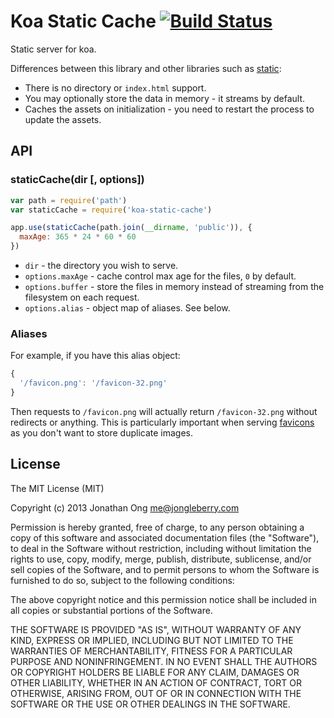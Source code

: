# Koa Static Cache [![Build Status](https://travis-ci.org/jonathanong/koa-static-cache.png)](https://travis-ci.org/jonathanong/koa-static-cache)

Static server for koa.

Differences between this library and other libraries such as [static](https://github.com/koajs/static):

- There is no directory or `index.html` support.
- You may optionally store the data in memory - it streams by default.
- Caches the assets on initialization - you need to restart the process to update the assets.

## API

### staticCache(dir [, options])

```js
var path = require('path')
var staticCache = require('koa-static-cache')

app.use(staticCache(path.join(__dirname, 'public')), {
  maxAge: 365 * 24 * 60 * 60
})
```

- `dir` - the directory you wish to serve.
- `options.maxAge` - cache control max age for the files, `0` by default.
- `options.buffer` - store the files in memory instead of streaming from the filesystem on each request.
- `options.alias` - object map of aliases. See below.

### Aliases

For example, if you have this alias object:

```js
{
  '/favicon.png': '/favicon-32.png'
}
```

Then requests to `/favicon.png` will actually return `/favicon-32.png` without redirects or anything.
This is particularly important when serving [favicons](https://github.com/audreyr/favicon-cheat-sheet) as you don't want to store duplicate images.

## License

The MIT License (MIT)

Copyright (c) 2013 Jonathan Ong me@jongleberry.com

Permission is hereby granted, free of charge, to any person obtaining a copy
of this software and associated documentation files (the "Software"), to deal
in the Software without restriction, including without limitation the rights
to use, copy, modify, merge, publish, distribute, sublicense, and/or sell
copies of the Software, and to permit persons to whom the Software is
furnished to do so, subject to the following conditions:

The above copyright notice and this permission notice shall be included in
all copies or substantial portions of the Software.

THE SOFTWARE IS PROVIDED "AS IS", WITHOUT WARRANTY OF ANY KIND, EXPRESS OR
IMPLIED, INCLUDING BUT NOT LIMITED TO THE WARRANTIES OF MERCHANTABILITY,
FITNESS FOR A PARTICULAR PURPOSE AND NONINFRINGEMENT. IN NO EVENT SHALL THE
AUTHORS OR COPYRIGHT HOLDERS BE LIABLE FOR ANY CLAIM, DAMAGES OR OTHER
LIABILITY, WHETHER IN AN ACTION OF CONTRACT, TORT OR OTHERWISE, ARISING FROM,
OUT OF OR IN CONNECTION WITH THE SOFTWARE OR THE USE OR OTHER DEALINGS IN
THE SOFTWARE.
